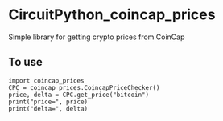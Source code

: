 # CircuitPython_coincap_prices
Simple library for getting crypto prices from CoinCap

## To use
```
import coincap_prices
CPC = coincap_prices.CoincapPriceChecker()
price, delta = CPC.get_price("bitcoin")
print("price=", price)
print("delta=", delta)
```
